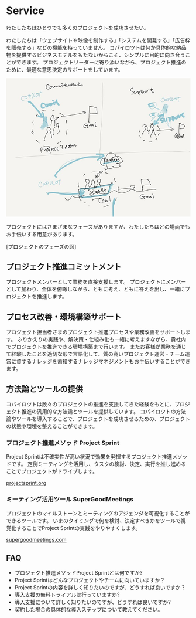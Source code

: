 # Service

わたしたちはひとつでも多くのプロジェクトを成功させたい。

わたしたちは「ウェブサイトや映像を制作する」「システムを開発する」「広告枠を販売する」などの機能を持っていません。
コパイロツトは何か具体的な納品物を提供するビジネスモデルをもたないからこそ、シンプルに目的に向き合うことができます。
プロジェクトリーダーに寄り添いながら、プロジェクト推進のために、最適な意思決定のサポートをしています。

<img src="assets/service.jpg" />

プロジェクトにはさまざまなフェーズがありますが、わたしたちはどの場面でもお手伝いする用意があります。

[プロジェクトのフェーズの図]

## プロジェクト推進コミットメント

プロジェクトメンバーとして業務を直接支援します。
プロジェクトにメンバーとして加わり、全体を俯瞰しながら、ともに考え、ともに答えを出し、一緒にプロジェクトを推進します。

## プロセス改善・環境構築サポート

プロジェクト担当者さまのプロジェクト推進プロセスや業務改善をサポートします。
ふりかえりの実践や、解決策・仕組み化も一緒に考えますながら、貴社内でプロジェクトを推進できる環境構築まで行います。
またお客様が業務を通じて経験したことを適切な形で言語化して、質の高いプロジェクト運営・チーム運営に資するナレッジを蓄積するナレッジマネジメントもお手伝いすることができます。

## 方法論とツールの提供

コパイロツトは数々のプロジェクトの推進を支援してきた経験をもとに、プロジェクト推進の汎用的な方法論とツールを提供しています。
コパイロツトの方法論やツールを導入することで、プロジェクトを成功させるための、プロジェクトの状態や環境を整えることができます。

### プロジェクト推進メソッド Project Sprint

Project Sprintは不確実性が高い状況で効果を発揮するプロジェクト推進メソッドです。
定例ミーティングを活用し、タスクの検討、決定、実行を推し進めることでプロジェクトがドライブします。

[projectsprint.org](projectsprint.org)

### ミーティング活用ツール SuperGoodMeetings

プロジェクトのマイルストーンとミーティングのアジェンダを可視化することができるツールです。
いまのタイミングで何を検討、決定すべきかをツールで視覚化することでProject Sprintの実践をやりやすくします。

[supergoodmeetings.com](supergoodmeetings.com)


## FAQ

- プロジェクト推進メソッドProject Sprintとは何ですか?
- Project Sprintはどんなプロジェクトやチームに向いていますか？
- Project Sprintの内容を詳しく知りたいのですが、どうすれば良いですか？
- 導入支援の無料トライアルは行っていますか?
- 導入支援について詳しく知りたいのですが、どうすれば良いですか?
- 契約した場合の具体的な導入ステップについて教えてください。
